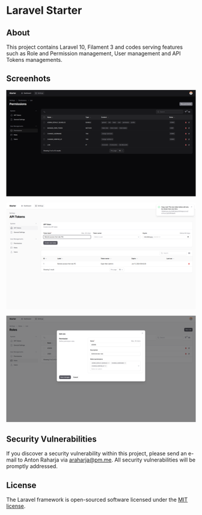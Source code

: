 # Laravel Starter

## About

This project contains Laravel 10, Filament 3 and codes serving features such as Role and Permission management, User management and API Tokens managements.

## Screenhots

![Permission List](contribs/screenshots/1_permission_list_dark.png?raw=1 "Permission List")

![Create API Token](contribs/screenshots/3_api_token_create.png?raw=1 "Creare API Token")

![Edit Role](contribs/screenshots/2_role_edit.png?raw=1 "Edit Role")

## Security Vulnerabilities

If you discover a security vulnerability within this project, please send an e-mail to Anton Raharja via [araharja@pm.me](mailto:araharja@pm.me). All security vulnerabilities will be promptly addressed.

## License

The Laravel framework is open-sourced software licensed under the [MIT license](https://opensource.org/licenses/MIT).
